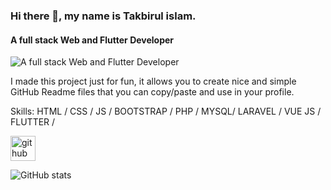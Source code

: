 ### Hi there 👋, my name is Takbirul islam.
#### A full stack Web and Flutter Developer
![A full stack Web and Flutter Developer]()

I made this project just for fun, it allows you to create nice and simple GitHub Readme files that you can copy/paste and use in your profile.

Skills: HTML / CSS / JS /  BOOTSTRAP / PHP / MYSQL/  LARAVEL / VUE JS / FLUTTER /



[<img src='https://cdn.jsdelivr.net/npm/simple-icons@3.0.1/icons/github.svg' alt='github' height='40'>](https://github.com/Takbirulislam420)  

![GitHub stats](https://github-readme-stats.vercel.app/api?username=Takbirulislam420&show_icons=true)  

